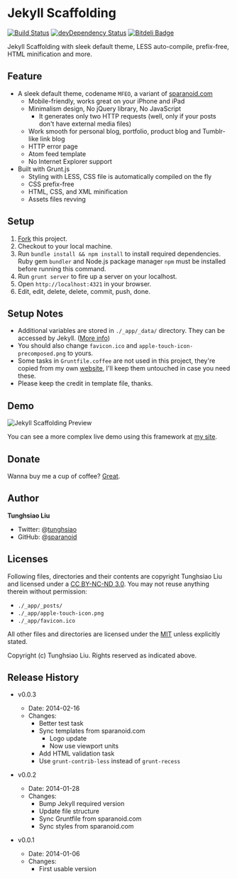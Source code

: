 # Jekyll Scaffolding
[![Build Status](https://travis-ci.org/sparanoid/jekyll-scaffolding.png)](https://travis-ci.org/sparanoid/jekyll-scaffolding)
[![devDependency Status](https://david-dm.org/sparanoid/jekyll-scaffolding/dev-status.png)](https://david-dm.org/sparanoid/jekyll-scaffolding#info=devDependencies)
[![Bitdeli Badge](https://d2weczhvl823v0.cloudfront.net/sparanoid/jekyll-scaffolding/trend.png)](https://bitdeli.com/free)

Jekyll Scaffolding with sleek default theme, LESS auto-compile, prefix-free, HTML minification and more.

## Feature

- A sleek default theme, codename `MFEO`, a variant of [sparanoid.com](http://sparanoid.com/)
  - Mobile-friendly, works great on your iPhone and iPad
  - Minimalism design, No jQuery library, No JavaScript
    - It generates only two HTTP requests (well, only if your posts don't have external media files)
  - Work smooth for personal blog, portfolio, product blog and Tumblr-like link blog
  - HTTP error page
  - Atom feed template
  - No Internet Explorer support
- Built with Grunt.js
  - Styling with LESS, CSS file is automatically compiled on the fly
  - CSS prefix-free
  - HTML, CSS, and XML minification
  - Assets files revving

## Setup

1. [Fork](https://github.com/sparanoid/jekyll-scaffolding/fork) this project.
2. Checkout to your local machine.
3. Run `bundle install && npm install` to install required dependencies. Ruby gem `bundler` and Node.js package manager `npm` must be installed before running this command.
4. Run `grunt server` to fire up a server on your localhost.
5. Open `http://localhost:4321` in your browser.
6. Edit, edit, delete, delete, commit, push, done.

## Setup Notes

- Additional variables are stored in `./_app/_data/` directory. They can be accessed by Jekyll. ([More info](http://jekyllrb.com/docs/datafiles/))
- You should also change `favicon.ico` and `apple-touch-icon-precomposed.png` to yours.
- Some tasks in `Gruntfile.coffee` are not used in this project, they're copied from my own [website](https://github.com/sparanoid/sparanoid.com), I'll keep them untouched in case you need these.
- Please keep the credit in template file, thanks.

## Demo

<img src="https://raw.github.com/sparanoid/rsrc/jekyll-scaffolding/01-jekyll-scaffolding.png" alt="Jekyll Scaffolding Preview">

You can see a more complex live demo using this framework at [my site](http://sparanoid.com/).

## Donate

Wanna buy me a cup of coffee? [Great](http://sparanoid.com/donate/).

## Author

**Tunghsiao Liu**

- Twitter: @[tunghsiao](http://twitter.com/tunghsiao)
- GitHub: @[sparanoid](http://github.com/sparanoid)

## Licenses

Following files, directories and their contents are copyright Tunghsiao Liu and licensed under a [CC BY-NC-ND 3.0](http://creativecommons.org/licenses/by-nc-nd/3.0/). You may not reuse anything therein without permission:

- `./_app/_posts/`
- `./_app/apple-touch-icon.png`
- `./_app/favicon.ico`

All other files and directories are licensed under the [MIT](http://www.opensource.org/licenses/mit-license.php) unless explicitly stated.

Copyright (c) Tunghsiao Liu. Rights reserved as indicated above.

## Release History

- v0.0.3
  - Date: 2014-02-16
  - Changes:
    - Better test task
    - Sync templates from sparanoid.com
      - Logo update
      - Now use viewport units
    - Add HTML validation task
    - Use `grunt-contrib-less` instead of `grunt-recess`

- v0.0.2
  - Date: 2014-01-28
  - Changes:
    - Bump Jekyll required version
    - Update file structure
    - Sync Gruntfile from sparanoid.com
    - Sync styles from sparanoid.com

- v0.0.1
  - Date: 2014-01-06
  - Changes:
    - First usable version
